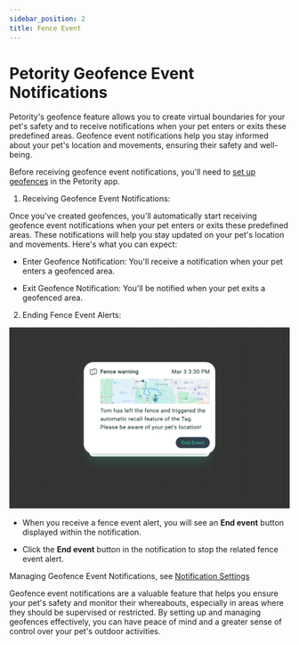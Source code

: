 ```yaml
---
sidebar_position: 2
title: Fence Event
---
```


# Petority Geofence Event Notifications
Petority's geofence feature allows you to create virtual boundaries for your pet's safety and to receive notifications when your pet enters or exits these predefined areas. Geofence event notifications help you stay informed about your pet's location and movements, ensuring their safety and well-being.

Before receiving geofence event notifications, you'll need to [set up geofences](/docs/petority/features/fence) in the Petority app.

1. Receiving Geofence Event Notifications:

Once you've created geofences, you'll automatically start receiving geofence event notifications when your pet enters or exits these predefined areas. These notifications will help you stay updated on your pet's location and movements. Here's what you can expect:

+ Enter Geofence Notification: You'll receive a notification when your pet enters a geofenced area.

+ Exit Geofence Notification: You'll be notified when your pet exits a geofenced area.

2. Ending Fence Event Alerts:

![End event](/img/notification/Fence-Event.jpg)

+ When you receive a fence event alert, you will see an **End event** button displayed within the notification. 

+ Click the **End event** button in the notification to stop the related fence event alert.

Managing Geofence Event Notifications, see [Notification Settings](/docs/petority/general-setting/notification)

Geofence event notifications are a valuable feature that helps you ensure your pet's safety and monitor their whereabouts, especially in areas where they should be supervised or restricted. By setting up and managing geofences effectively, you can have peace of mind and a greater sense of control over your pet's outdoor activities.
